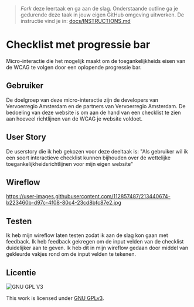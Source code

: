 > _Fork_ deze leertaak en ga aan de slag. 
Onderstaande outline ga je gedurende deze taak in jouw eigen GitHub omgeving uitwerken. 
De instructie vind je in: [docs/INSTRUCTIONS.md](docs/INSTRUCTIONS.md)

# Checklist met progressie bar
Micro-interactie die het mogelijk maakt om de toegankelijkheids eisen van de WCAG te volgen door een oplopende progressie bar.

## Gebruiker
De doelgroep van deze micro-interactie zijn de developers van Vervoerregio Amsterdam en de partners van Vervoerregio Amsterdam. De bedoeling van deze website is om aan de hand van een checklist te zien aan hoeveel richtlijnen van de WCAG je website voldoet.

## User Story
De userstory die ik heb gekozen voor deze deeltaak is: "Als gebruiker wil ik een soort interactieve checklist kunnen bijhouden over de wettelijke toegankelijkheidsrichtlijnen voor mijn eigen website"

## Wireflow
https://user-images.githubusercontent.com/112857487/213440674-b223460b-d97c-4f08-80c4-23cd8bfc87e2.jpg

## Testen
Ik heb mijn wireflow laten testen zodat ik aan de slag kon gaan met feedback. Ik heb feedback gekregen om de input velden van de checklist duidelijker aan te geven. Ik heb dit in mijn wireflow gedaan door middel van gekleurde vakjes rond om de input velden te tekenen.



## Licentie

![GNU GPL V3](https://www.gnu.org/graphics/gplv3-127x51.png)

This work is licensed under [GNU GPLv3](./LICENSE).
